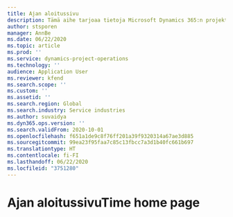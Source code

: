 ```yaml
---
title: Ajan aloitussivu
description: Tämä aihe tarjoaa tietoja Microsoft Dynamics 365:n projektitoimintojen aikatoiminnoista.
author: stsporen
manager: AnnBe
ms.date: 06/22/2020
ms.topic: article
ms.prod: ''
ms.service: dynamics-project-operations
ms.technology: ''
audience: Application User
ms.reviewer: kfend
ms.search.scope: ''
ms.custom: ''
ms.assetid: ''
ms.search.region: Global
ms.search.industry: Service industries
ms.author: suvaidya
ms.dyn365.ops.version: ''
ms.search.validFrom: 2020-10-01
ms.openlocfilehash: f651a1de9c8f76ff201a39f9320314a67ae3d885
ms.sourcegitcommit: 99ea23f95faa7c85c13fbcc7a3d1b40fc661b697
ms.translationtype: HT
ms.contentlocale: fi-FI
ms.lasthandoff: 06/22/2020
ms.locfileid: "3751280"
---
```

# <a name="time-home-page"></a><span data-ttu-id="b7102-103">Ajan aloitussivu</span><span class="sxs-lookup"><span data-stu-id="b7102-103">Time home page</span></span>
